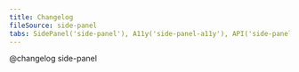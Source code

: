 ```yaml
---
title: Changelog
fileSource: side-panel
tabs: SidePanel('side-panel'), A11y('side-panel-a11y'), API('side-panel-api'), Example('side-panel-code'), Changelog('side-panel-changelog')
---
```


@changelog side-panel
